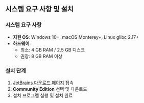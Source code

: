 ## 시스템 요구 사항 및 설치

### 시스템 요구 사항

- **지원 OS**: Windows 10+, macOS Monterey+, Linux glibc 2.17+
- **하드웨어**:
  - 최소: 4 GB RAM / 2.5 GB 디스크
  - 권장: 8 GB RAM 이상

### 설치 단계

1. [JetBrains 다운로드 페이지](https://www.jetbrains.com/idea/download) 접속
2. **Community Edition** 선택 및 다운로드
3. 설치 프로그램 실행 및 설치 완료

